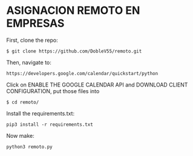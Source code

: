 # ASIGNACION REMOTO EN EMPRESAS

First, clone the repo:
```
$ git clone https://github.com/DobleV55/remoto.git
```
Then, navigate to:
```
https://developers.google.com/calendar/quickstart/python
```
Click on ENABLE THE GOOGLE CALENDAR API and DOWNLOAD CLIENT CONFIGURATION, put those files into
```
$ cd remoto/
```
Install the requirements.txt:
```
pip3 install -r requirements.txt
```
Now make:
```
python3 remoto.py
```
